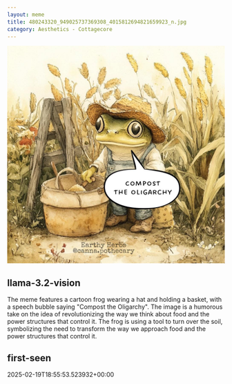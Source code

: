 ```yaml
---
layout: meme
title: 480243320_949025737369308_4015812694821659923_n.jpg
category: Aesthetics - Cottagecore
---
```


<div markdown="0"><a href="480243320_949025737369308_4015812694821659923_n.jpg"><img class="photo" src="480243320_949025737369308_4015812694821659923_n.jpg" /></a>

<h2>llama-3.2-vision</h2>
<p title="Llama-3.2-11B is a really good model that probably gets the visual details right but doesn't understand literary or media references, and often fails to accurately represent the physical arrangement of objects and the implied relationships between the objects.">The meme features a cartoon frog wearing a hat and holding a basket, with a speech bubble saying &quot;Compost the Oligarchy&quot;. The image is a humorous take on the idea of revolutionizing the way we think about food and the power structures that control it. The frog is using a tool to turn over the soil, symbolizing the need to transform the way we approach food and the power structures that control it.</p>

<h2>first-seen</h2>
<p title="Because Git doesn't preserve file modification times, this metadata file contains the file's modification time when it was added to the library.">2025-02-19T18:55:53.523932+00:00</p>

</div>

